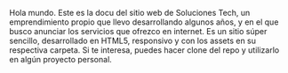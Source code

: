 Hola mundo.
Este es la docu del sitio web de Soluciones Tech, un emprendimiento propio que llevo desarrollando algunos años, y en el que busco anunciar los servicios que ofrezco en internet.
Es un sitio súper sencillo, desarrollado en HTML5, responsivo y con los assets en su respectiva carpeta.
Si te interesa, puedes hacer clone del repo y utilizarlo en algún proyecto personal.
